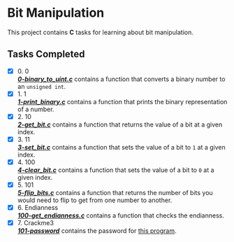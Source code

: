 # Bit Manipulation

This project contains __C__ tasks for learning about bit manipulation.

## Tasks Completed

+ [x] 0\. 0<br/>_**[0-binary_to_uint.c](0-binary_to_uint.c)**_ contains a function that converts a binary number to an `unsigned int`.
+ [x] 1\. 1<br/>_**[1-print_binary.c](1-print_binary.c)**_ contains a function that prints the binary representation of a number.
+ [x] 2\. 10<br/>_**[2-get_bit.c](2-get_bit.c)**_ contains a function that returns the value of a bit at a given index.
+ [x] 3\. 11<br/>_**[3-set_bit.c](3-set_bit.c)**_ contains a function that  sets the value of a bit to `1` at a given index.
+ [x] 4\. 100<br/>_**[4-clear_bit.c](4-clear_bit.c)**_ contains a function that sets the value of a bit to `0` at a given index.
+ [x] 5\. 101<br/>_**[5-flip_bits.c](5-flip_bits.c)**_ contains a function that returns the number of bits you would need to flip to get from one number to another.
+ [x] 6\. Endianness<br/>_**[100-get_endianness.c](100-get_endianness.c)**_ contains a function that checks the endianness.
+ [x] 7\. Crackme3<br/>_**[101-password](101-password)**_ contains the password for [this program](crackme3).
